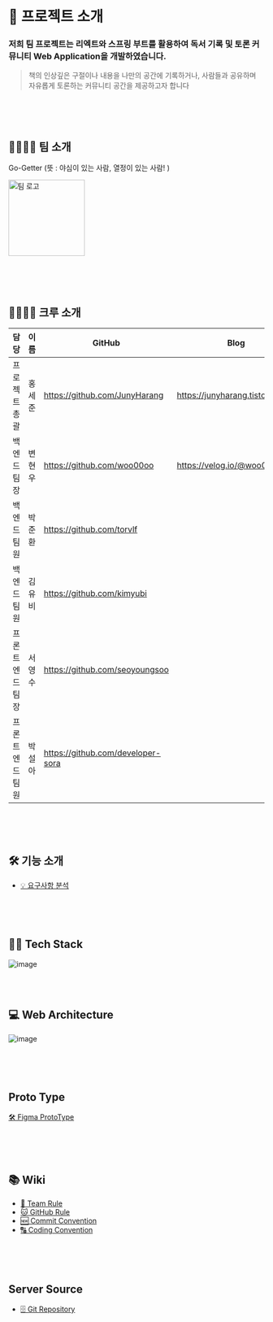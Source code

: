 # 📖 프로젝트 소개

### 저희 팀 프로젝트는 리엑트와 스프링 부트를 활용하여 독서 기록 및 토론 커뮤니티 Web Application을 개발하였습니다.

>  책의 인상깊은 구절이나 내용을 나만의 공간에 기록하거나, 사람들과 공유하며 자유롭게 토론하는 커뮤니티 공간을 제공하고자 합니다 

<br><br><br>

## 👨‍👩‍👦‍👦 팀 소개

Go-Getter (뜻 : 야심이 있는 사람, 열정이 있는 사람! )

<img width="150" alt="팀 로고" src="https://user-images.githubusercontent.com/57715611/122641068-dfa0ce00-d13d-11eb-905a-cdd775a3ccae.png">

<br><br><br>

## 👩‍👩‍👧‍👦 크루 소개

|담당|이름|GitHub|Blog|
|---|---|---|---|
|프로젝트 총괄|홍세준|https://github.com/JunyHarang|https://junyharang.tistory.com/|
|백엔드 팀장|변현우|https://github.com/woo00oo|https://velog.io/@woo00oo|
|백엔드 팀원|박준환|https://github.com/torvlf|
|백엔드 팀원|김유비|https://github.com/kimyubi|
|프론트엔드 팀장|서영수|https://github.com/seoyoungsoo|
|프론트엔드 팀원|박설아|https://github.com/developer-sora|


<br><br><br>

## 🛠 기능 소개
 * [💡 요구사항 분석](https://www.notion.so/3ff7e07cc47145c984184bae356be938)
 
<br><br><br>


## 👨‍🔧 Tech Stack 

![image](https://user-images.githubusercontent.com/57715611/122844675-20b30100-d33d-11eb-8a63-f742ded5a5c9.png)

<br><br>


## 💻 Web Architecture

![image](https://user-images.githubusercontent.com/57715611/122636295-757b2f80-d123-11eb-8370-f0c13c4f334b.png)

<br><br><br>

## Proto Type
[🛠 Figma ProtoType](https://www.figma.com/embed?embed_host=share&url=https%3A%2F%2Fwww.figma.com%2Fproto%2FU1DHtmqwSuyG4K7ymPfoU8%2FUntitled%3Fnode-id%3D2%253A3%26scaling%3Dmin-zoom)

<br><br><br>

## 📚 Wiki

  * [👫 Team Rule](https://www.notion.so/Team-Rule-2bfa7eb59ac3475d9e3e0083254e0580)
  * [🐱 GitHub Rule](https://www.notion.so/GitHub-Rule-7933f6688cb84b2591ba432145de457b)
  * [🆕 Commit Convention](https://www.notion.so/Commit-Convention-af753b9fdca8446da35f5815830b7b68)
  * [🔠 Coding Convention](https://www.notion.so/Coding-Convention-3d313b8193eb458eba99976e7c9f081b)

<br><br><br>

## Server Source

* [🗄️ Git Repository](https://github.com/woo00oo/goGetterProjectServer)

<br>
